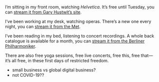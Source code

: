 I’m sitting in my front room, watching _Helvetica_. It’s free until Tuesday, you can [stream it from Gary Hustwit’s site](https://www.ohyouprettythings.com/free).

I’ve been working at my desk, watching operas. There’s a new one every night, you can [stream it from the Met](https://www.metopera.org/).

I’ve been reading in my bed, listening to concert recordings. A whole back catalogue is available for a month, you can [stream it from the Berliner Philharmoniker](https://www.digitalconcerthall.com/en/home).

There are also free yoga sessions, free live concerts, free this, free that—it’s all free, in these first days of restricted freedom.

- small business vs global digital business?
- not COVID-19??
